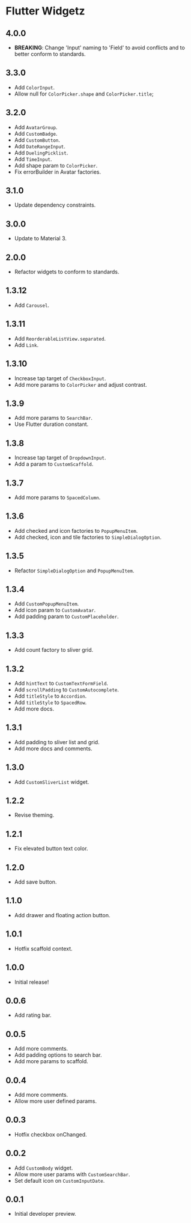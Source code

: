 # Flutter Widgetz

## 4.0.0

- **BREAKING**: Change 'Input' naming to 'Field' to avoid conflicts and to better conform to standards.

## 3.3.0

- Add `ColorInput`.
- Allow null for `ColorPicker.shape` and `ColorPicker.title`;

## 3.2.0

- Add `AvatarGroup`.
- Add `CustomBadge`.
- Add `CustomButton`.
- Add `DateRangeInput`.
- Add `DuelingPicklist`.
- Add `TimeInput`.
- Add shape param to `ColorPicker`.
- Fix errorBuilder in Avatar factories.

## 3.1.0

- Update dependency constraints.

## 3.0.0

- Update to Material 3.

## 2.0.0

- Refactor widgets to conform to standards.

## 1.3.12

- Add `Carousel`.

## 1.3.11

- Add `ReorderableListView.separated`.
- Add `Link`.

## 1.3.10

- Increase tap target of `CheckboxInput`.
- Add more params to `ColorPicker` and adjust contrast.

## 1.3.9

- Add more params to `SearchBar`.
- Use Flutter duration constant.

## 1.3.8

- Increase tap target of `DropdownInput`.
- Add a param to `CustomScaffold`.

## 1.3.7

- Add more params to `SpacedColumn`.

## 1.3.6

- Add checked and icon factories to `PopupMenuItem`.
- Add checked, icon and tile factories to `SimpleDialogOption`.

## 1.3.5

- Refactor `SimpleDialogOption` and `PopupMenuItem`.

## 1.3.4

- Add `CustomPopupMenuItem`.
- Add icon param to `CustomAvatar`.
- Add padding param to `CustomPlaceholder`.

## 1.3.3

- Add count factory to sliver grid.

## 1.3.2

- Add `hintText` to `CustomTextFormField`.
- Add `scrollPadding` to `CustomAutocomplete`.
- Add `titleStyle` to `Accordion`.
- Add `titleStyle` to `SpacedRow`.
- Add more docs.

## 1.3.1

- Add padding to sliver list and grid.
- Add more docs and comments.

## 1.3.0

- Add `CustomSliverList` widget.

## 1.2.2

- Revise theming.

## 1.2.1

- Fix elevated button text color.

## 1.2.0

- Add save button.

## 1.1.0

- Add drawer and floating action button.

## 1.0.1

- Hotfix scaffold context.

## 1.0.0

- Initial release!

## 0.0.6

- Add rating bar.

## 0.0.5

- Add more comments.
- Add padding options to search bar.
- Add more params to scaffold.

## 0.0.4

- Add more comments.
- Allow more user defined params.

## 0.0.3

- Hotfix checkbox onChanged.

## 0.0.2

- Add `CustomBody` widget.
- Allow more user params with `CustomSearchBar`.
- Set default icon on `CustomInputDate`.

## 0.0.1

- Initial developer preview.
